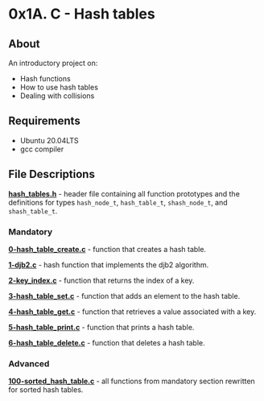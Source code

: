 # 0x1A. C - Hash tables

## About
An introductory project on:
- Hash functions
- How to use hash tables
- Dealing with collisions

## Requirements
- Ubuntu 20.04LTS
- gcc compiler

## File Descriptions
**[hash_tables.h](hash_tables.h)** - header file containing all function prototypes and the definitions for types `hash_node_t`, `hash_table_t`, `shash_node_t`, and `shash_table_t`.

### Mandatory
**[0-hash_table_create.c](0-hash_table_create.c)** - function that creates a hash table.

**[1-djb2.c](1-djb2.c)** - hash function that implements the djb2 algorithm.

**[2-key_index.c](2-key_index.c)** - function that returns the index of a key.

**[3-hash_table_set.c](3-hash_table_set.c)** - function that adds an element to the hash table.

**[4-hash_table_get.c](4-hash_table_get.c)** - function that retrieves a value associated with a key.

**[5-hash_table_print.c](5-hash_table_print.c)** - function that prints a hash table.

**[6-hash_table_delete.c](6-hash_table_delete.c)** - function that deletes a hash table.

### Advanced
**[100-sorted_hash_table.c](100-sorted_hash_table.c)** - all functions from mandatory section rewritten for sorted hash tables.
